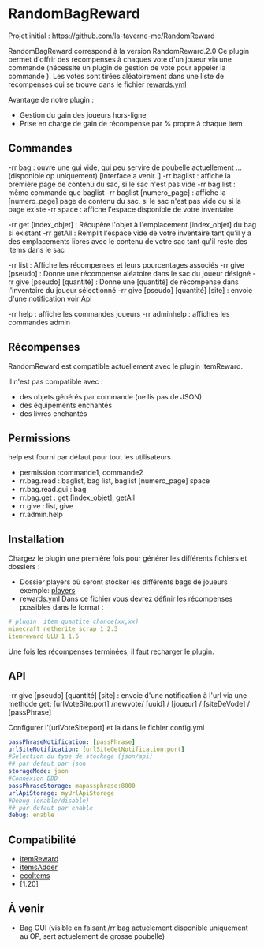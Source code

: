 # RandomBagReward
Projet initial :
https://github.com/la-taverne-mc/RandomReward

RandomBagReward correspond à la version RandomReward.2.0
Ce plugin permet d'offrir des récompenses à chaques vote d'un joueur via une commande (nécessite un plugin de gestion de vote pour appeler la commande ).
Les votes sont tirées aléatoirement dans une liste de récompenses qui se trouve dans le fichier [rewards.yml](https://github.com/BlackFox3000/RandomBagReward/blob/master/src/main/java/fr/lataverne/randomreward/rewards.txt)

Avantage de notre plugin :
- Gestion du gain des joueurs hors-ligne
- Prise en charge de gain de récompense par % propre à chaque item

## Commandes
-rr bag : ouvre une gui vide, qui peu servire de poubelle actuellement ... (disponible op uniquement) [interface a venir..]
-rr baglist : affiche la première page de contenu du sac, si le sac n'est pas vide
-rr bag list : même commande que baglist
-rr baglist [numero_page] : affiche la [numero_page] page de contenu du sac, si le sac n'est pas vide ou si la page existe
-rr space : affiche l'espace disponible de votre inventaire

-rr get [index_objet] : Récupère l'objet à l'emplacement [index_objet] du bag si existant
-rr getAll : Remplit l'espace vide de votre inventaire tant qu'il y a des emplacements libres avec le contenu de votre sac tant qu'il reste des items dans le sac

-rr list : Affiche les récompenses et leurs pourcentages associés 
-rr give [pseudo] : Donne une récompense aléatoire dans le sac du joueur désigné
-rr give [pseudo] [quantité] : Donne une [quantité] de récompense dans l'inventaire du joueur sélectionné
-rr give [pseudo] [quantité] [site] : envoie d'une notification voir Api


-rr help : affiche les commandes joueurs
-rr adminhelp : affiches les commandes admin

## Récompenses
RandomReward est compatible actuellement avec le plugin ItemReward.

Il n'est pas compatible avec :
- des objets générés par commande (ne lis pas de JSON)
- des équipements enchantés
- des livres enchantés

## Permissions
help est fourni par défaut pour tout les utilisateurs

- permission :commande1, commande2
- rr.bag.read : baglist, bag list, baglist [numero_page] space
- rr.bag.read.gui : bag
- rr.bag.get : get [index_objet], getAll
- rr.give : list, give
- rr.admin.help


## Installation
Chargez le plugin une première fois pour générer les différents fichiers et dossiers :
- Dossier players où seront stocker les différents bags de joueurs exemple: [players](https://github.com/BlackFox3000/RandomBagReward/tree/master/src/main/java/fr/lataverne/randomreward/players)
- [rewards.yml](https://github.com/BlackFox3000/RandomBagReward/blob/master/src/main/java/fr/lataverne/randomreward/rewards.txt)
Dans ce fichier vous devrez définir les récompenses possibles dans le format :
```yml
# plugin  item quantite chance(xx,xx)
minecraft netherite_scrap 1 2.3
itemreward ULU 1 1.6
```
Une fois les récompenses terminées, il faut recharger le plugin.

## API
-rr give [pseudo] [quantité] [site] : envoie d'une notification à l'url via une methode get:
[urlVoteSite:port] /newvote/ [uuid] / [joueur] / [siteDeVode] / [passPhrase]

Configurer l'[urlVoteSite:port] et la <passPhrase> dans le fichier config.yml
```yml
passPhraseNotification: [passPhrase]
urlSiteNotification: [urlSiteGetNotification:port]
#Selection du type de stockage (json/api)
## par defaut par json
storageMode: json
#Connexion BDD
passPhraseStorage: mapassphrase:8000
urlApiStorage: myUrlApiStorage
#Debug (enable/disable)
## par defaut par enable
debug: enable
```



## Compatibilité
- [itemReward](https://github.com/la-taverne-mc/ItemReward)
- [itemsAdder](https://itemsadder.devs.beer/)
- [ecoItems](https://github.com/Auxilor/EcoItems)
- [1.20]


## À venir
- Bag GUI (visible en faisant /rr bag actuelement disponible uniquement au OP, sert actuelement de grosse poubelle) 
 

